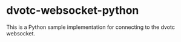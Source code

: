 # dvotc-websocket-python
This is a Python sample implementation for connecting to the dvotc websocket.
